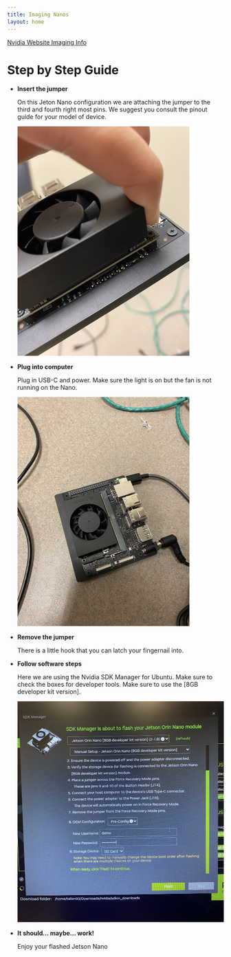 ```yaml
---
title: Imaging Nanos 
layout: home
---
```


[Nvidia Website Imaging Info](https://developer.nvidia.com/embedded/learn/jetson-orin-nano-devkit-user-guide/software_setup.html)

# Step by Step Guide
 - **Insert the jumper**

   On this Jeton Nano configuration we are attaching the jumper to the third and fourth right most pins. We suggest you consult the pinout guide for your model of device.

   <img src="imgs/jumper.jpeg" alt="jumper" width="400"/>

 - **Plug into computer**

   Plug in USB-C and power. Make sure the light is on but the fan is not running on the Nano.

   <img src="imgs/plugged_in.jpeg" width="400"/>

 - **Remove the jumper**

   There is a little hook that you can latch your fingernail into.

 - **Follow software steps**

   Here we are using the Nvidia SDK Manager for Ubuntu. Make sure to check the boxes for developer tools. Make sure to use the [8GB developer kit version].

   <img src="imgs/software.jpeg" width="800"/>

 - **It should... maybe... work!**

   Enjoy your flashed Jetson Nano
